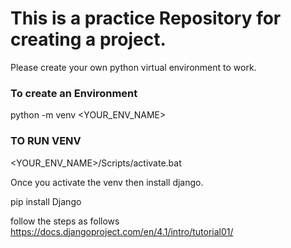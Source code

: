 # This is a practice Repository for creating a project.

Please create your own python virtual environment to work.

### To create an Environment 

python -m venv <YOUR_ENV_NAME>

### TO RUN VENV

<YOUR_ENV_NAME>/Scripts/activate.bat

Once you activate the venv then install django.

pip install Django

follow the steps as follows https://docs.djangoproject.com/en/4.1/intro/tutorial01/